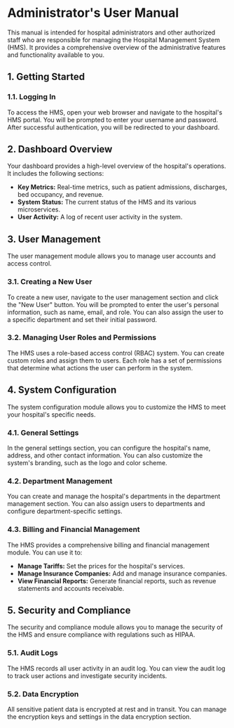 # Administrator's User Manual

This manual is intended for hospital administrators and other authorized staff who are responsible for managing the Hospital Management System (HMS). It provides a comprehensive overview of the administrative features and functionality available to you.

## 1. Getting Started

### 1.1. Logging In

To access the HMS, open your web browser and navigate to the hospital's HMS portal. You will be prompted to enter your username and password. After successful authentication, you will be redirected to your dashboard.

## 2. Dashboard Overview

Your dashboard provides a high-level overview of the hospital's operations. It includes the following sections:

*   **Key Metrics:** Real-time metrics, such as patient admissions, discharges, bed occupancy, and revenue.
*   **System Status:** The current status of the HMS and its various microservices.
*   **User Activity:** A log of recent user activity in the system.

## 3. User Management

The user management module allows you to manage user accounts and access control.

### 3.1. Creating a New User

To create a new user, navigate to the user management section and click the "New User" button. You will be prompted to enter the user's personal information, such as name, email, and role. You can also assign the user to a specific department and set their initial password.

### 3.2. Managing User Roles and Permissions

The HMS uses a role-based access control (RBAC) system. You can create custom roles and assign them to users. Each role has a set of permissions that determine what actions the user can perform in the system.

## 4. System Configuration

The system configuration module allows you to customize the HMS to meet your hospital's specific needs.

### 4.1. General Settings

In the general settings section, you can configure the hospital's name, address, and other contact information. You can also customize the system's branding, such as the logo and color scheme.

### 4.2. Department Management

You can create and manage the hospital's departments in the department management section. You can also assign users to departments and configure department-specific settings.

### 4.3. Billing and Financial Management

The HMS provides a comprehensive billing and financial management module. You can use it to:

*   **Manage Tariffs:** Set the prices for the hospital's services.
*   **Manage Insurance Companies:** Add and manage insurance companies.
*   **View Financial Reports:** Generate financial reports, such as revenue statements and accounts receivable.

## 5. Security and Compliance

The security and compliance module allows you to manage the security of the HMS and ensure compliance with regulations such as HIPAA.

### 5.1. Audit Logs

The HMS records all user activity in an audit log. You can view the audit log to track user actions and investigate security incidents.

### 5.2. Data Encryption

All sensitive patient data is encrypted at rest and in transit. You can manage the encryption keys and settings in the data encryption section.
